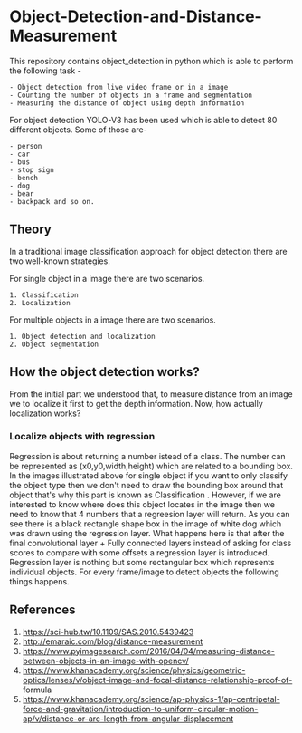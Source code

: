 # Object-Detection-and-Distance-Measurement

This repository contains object_detection in python which is able to perform the following task -

    - Object detection from live video frame or in a image
    - Counting the number of objects in a frame and segmentation
    - Measuring the distance of object using depth information

For object detection YOLO-V3 has been used which is able to detect 80 different objects. Some of those are-

    - person
    - car
    - bus
    - stop sign
    - bench
    - dog
    - bear
    - backpack and so on.

## Theory

In a traditional image classification approach for object detection there are two well-known strategies.

For single object in a image there are two scenarios.

    1. Classification
    2. Localization

For multiple objects in a image there are two scenarios.

    1. Object detection and localization
    2. Object segmentation
    
## How the object detection works?
From the initial part we understood that, to measure distance from an image we to localize it first to get the depth        information. Now, how actually localization works?

### Localize objects with regression
Regression is about returning a number istead of a class. The number can be represented as (x0,y0,width,height) which are related to a bounding box. In the images illustrated above for single object if you want to only classify the object type then we don't need to draw the bounding box around that object that's why this part is known as Classification . However, if we are interested to know where does this object locates in the image then we need to know that 4 numbers that a regreesion layer will return. As you can see there is a black rectangle shape box in the image of white dog which was drawn using the regression layer. What happens here is that after the final convolutional layer + Fully connected layers instead of asking for class scores to compare with some offsets a regression layer is introduced. Regression layer is nothing but some rectangular box which represents individual objects. For every frame/image to detect objects the following things happens.
    
    
## References
1. https://sci-hub.tw/10.1109/SAS.2010.5439423
2. http://emaraic.com/blog/distance-measurement
3. https://www.pyimagesearch.com/2016/04/04/measuring-distance-between-objects-in-an-image-with-opencv/
4. https://www.khanacademy.org/science/physics/geometric-optics/lenses/v/object-image-and-focal-distance-relationship-proof-of-          formula
5. https://www.khanacademy.org/science/ap-physics-1/ap-centripetal-force-and-gravitation/introduction-to-uniform-circular-motion-ap/v/distance-or-arc-length-from-angular-displacement




